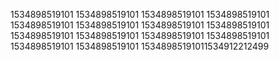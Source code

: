 1534898519101
1534898519101
1534898519101
1534898519101
1534898519101
1534898519101
1534898519101
1534898519101
1534898519101
1534898519101
1534898519101
1534898519101
1534898519101
1534898519101
15348985191011534912212499